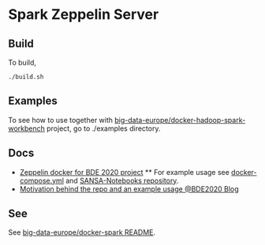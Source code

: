 # Spark Zeppelin Server

## Build
To build, 
```
./build.sh
```

## Examples
To see how to use together with [big-data-europe/docker-hadoop-spark-workbench](https://github.com/big-data-europe/docker-hadoop-spark-workbench) project, go to ./examples directory.

## Docs
* [Zeppelin docker for BDE 2020 project](https://github.com/big-data-europe/docker-zeppelin)
** For example usage see [docker-compose.yml](https://github.com/big-data-europe/docker-zeppelin/blob/master/docker-compose.yml) and [SANSA-Notebooks repository](https://github.com/SANSA-Stack/SANSA-Notebooks).
* [Motivation behind the repo and an example usage @BDE2020 Blog](http://www.big-data-europe.eu/scalable-sparkhdfs-workbench-using-docker/)

## See 
See [big-data-europe/docker-spark README](https://github.com/big-data-europe/docker-spark).



